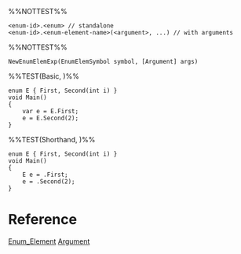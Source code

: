 %%NOTTEST%%
```
<enum-id>.<enum> // standalone
<enum-id>.<enum-element-name>(<argument>, ...) // with arguments
```

%%NOTTEST%%
```
NewEnumElemExp(EnumElemSymbol symbol, [Argument] args)
```

%%TEST(Basic, )%%
```
enum E { First, Second(int i) }
void Main()
{
	var e = E.First;
	e = E.Second(2);
}
```

%%TEST(Shorthand,  )%%
```
enum E { First, Second(int i) }
void Main()
{
	E e = .First;
	e = .Second(2);
}
```

# Reference
[Enum_Element](Enum_Element.md)
[Argument](Argument.md)